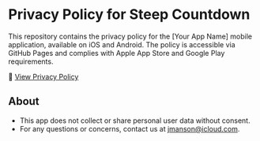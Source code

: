# Privacy Policy for Steep Countdown

This repository contains the privacy policy for the [Your App Name] mobile application, available on iOS and Android. The policy is accessible via GitHub Pages and complies with Apple App Store and Google Play requirements.

🔗 [View Privacy Policy](https://jmanson022.github.io/Countdown-Privacy-Policy/)

## About
- This app does not collect or share personal user data without consent.
- For any questions or concerns, contact us at jmanson@icloud.com.
